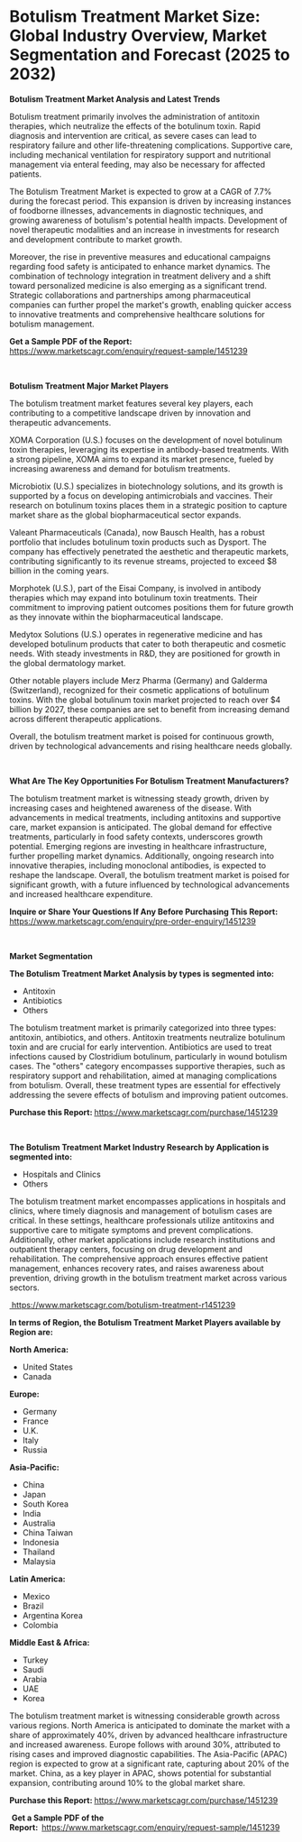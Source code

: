 <p><h1>Botulism Treatment Market Size: Global Industry Overview, Market Segmentation and Forecast (2025 to 2032)</h1></p><p><strong>Botulism Treatment Market Analysis and Latest Trends</strong></p>
<p><p>Botulism treatment primarily involves the administration of antitoxin therapies, which neutralize the effects of the botulinum toxin. Rapid diagnosis and intervention are critical, as severe cases can lead to respiratory failure and other life-threatening complications. Supportive care, including mechanical ventilation for respiratory support and nutritional management via enteral feeding, may also be necessary for affected patients.</p><p>The Botulism Treatment Market is expected to grow at a CAGR of 7.7% during the forecast period. This expansion is driven by increasing instances of foodborne illnesses, advancements in diagnostic techniques, and growing awareness of botulism's potential health impacts. Development of novel therapeutic modalities and an increase in investments for research and development contribute to market growth.</p><p>Moreover, the rise in preventive measures and educational campaigns regarding food safety is anticipated to enhance market dynamics. The combination of technology integration in treatment delivery and a shift toward personalized medicine is also emerging as a significant trend. Strategic collaborations and partnerships among pharmaceutical companies can further propel the market's growth, enabling quicker access to innovative treatments and comprehensive healthcare solutions for botulism management.</p></p>
<p><strong>Get a Sample PDF of the Report:&nbsp;</strong> <a href="https://www.marketscagr.com/enquiry/request-sample/1451239?utm_campaign=3036&utm_medium=2&utm_source=Github&utm_content=ia&utm_term=12042025&utm_id=botulism-treatment">https://www.marketscagr.com/enquiry/request-sample/1451239</a></p>
<p>&nbsp;</p>
<p><strong>Botulism Treatment Major Market Players</strong></p>
<p><p>The botulism treatment market features several key players, each contributing to a competitive landscape driven by innovation and therapeutic advancements. </p><p>XOMA Corporation (U.S.) focuses on the development of novel botulinum toxin therapies, leveraging its expertise in antibody-based treatments. With a strong pipeline, XOMA aims to expand its market presence, fueled by increasing awareness and demand for botulism treatments.</p><p>Microbiotix (U.S.) specializes in biotechnology solutions, and its growth is supported by a focus on developing antimicrobials and vaccines. Their research on botulinum toxins places them in a strategic position to capture market share as the global biopharmaceutical sector expands.</p><p>Valeant Pharmaceuticals (Canada), now Bausch Health, has a robust portfolio that includes botulinum toxin products such as Dysport. The company has effectively penetrated the aesthetic and therapeutic markets, contributing significantly to its revenue streams, projected to exceed $8 billion in the coming years.</p><p>Morphotek (U.S.), part of the Eisai Company, is involved in antibody therapies which may expand into botulinum toxin treatments. Their commitment to improving patient outcomes positions them for future growth as they innovate within the biopharmaceutical landscape.</p><p>Medytox Solutions (U.S.) operates in regenerative medicine and has developed botulinum products that cater to both therapeutic and cosmetic needs. With steady investments in R&D, they are positioned for growth in the global dermatology market.</p><p>Other notable players include Merz Pharma (Germany) and Galderma (Switzerland), recognized for their cosmetic applications of botulinum toxins. With the global botulinum toxin market projected to reach over $4 billion by 2027, these companies are set to benefit from increasing demand across different therapeutic applications.</p><p>Overall, the botulism treatment market is poised for continuous growth, driven by technological advancements and rising healthcare needs globally.</p></p>
<p>&nbsp;</p>
<p><strong>What Are The Key Opportunities For Botulism Treatment Manufacturers?</strong></p>
<p><p>The botulism treatment market is witnessing steady growth, driven by increasing cases and heightened awareness of the disease. With advancements in medical treatments, including antitoxins and supportive care, market expansion is anticipated. The global demand for effective treatments, particularly in food safety contexts, underscores growth potential. Emerging regions are investing in healthcare infrastructure, further propelling market dynamics. Additionally, ongoing research into innovative therapies, including monoclonal antibodies, is expected to reshape the landscape. Overall, the botulism treatment market is poised for significant growth, with a future influenced by technological advancements and increased healthcare expenditure.</p></p>
<p><strong>Inquire or Share Your Questions If Any Before Purchasing This Report:</strong> <a href="https://www.marketscagr.com/enquiry/pre-order-enquiry/1451239?utm_campaign=3036&utm_medium=2&utm_source=Github&utm_content=ia&utm_term=12042025&utm_id=botulism-treatment">https://www.marketscagr.com/enquiry/pre-order-enquiry/1451239</a></p>
<p>&nbsp;</p>
<p><strong>Market Segmentation</strong></p>
<p><strong>The Botulism Treatment Market Analysis by types is segmented into:</strong></p>
<p><ul><li>Antitoxin</li><li>Antibiotics</li><li>Others</li></ul></p>
<p><p>The botulism treatment market is primarily categorized into three types: antitoxin, antibiotics, and others. Antitoxin treatments neutralize botulinum toxin and are crucial for early intervention. Antibiotics are used to treat infections caused by Clostridium botulinum, particularly in wound botulism cases. The "others" category encompasses supportive therapies, such as respiratory support and rehabilitation, aimed at managing complications from botulism. Overall, these treatment types are essential for effectively addressing the severe effects of botulism and improving patient outcomes.</p></p>
<p><strong>Purchase this Report:&nbsp;</strong><a href="https://www.marketscagr.com/purchase/1451239?utm_campaign=3036&utm_medium=2&utm_source=Github&utm_content=ia&utm_term=12042025&utm_id=botulism-treatment">https://www.marketscagr.com/purchase/1451239</a></p>
<p>&nbsp;</p>
<p><strong>The Botulism Treatment Market Industry Research by Application is segmented into:</strong></p>
<p><ul><li>Hospitals and Clinics</li><li>Others</li></ul></p>
<p><p>The botulism treatment market encompasses applications in hospitals and clinics, where timely diagnosis and management of botulism cases are critical. In these settings, healthcare professionals utilize antitoxins and supportive care to mitigate symptoms and prevent complications. Additionally, other market applications include research institutions and outpatient therapy centers, focusing on drug development and rehabilitation. The comprehensive approach ensures effective patient management, enhances recovery rates, and raises awareness about prevention, driving growth in the botulism treatment market across various sectors.</p></p>
<p><a href="https://www.marketscagr.com/botulism-treatment-r1451239?utm_campaign=3036&utm_medium=2&utm_source=Github&utm_content=ia&utm_term=12042025&utm_id=botulism-treatment">&nbsp;https://www.marketscagr.com/botulism-treatment-r1451239</a></p>
<p><strong>In terms of Region, the Botulism Treatment Market Players available by Region are:</strong></p>
<p>
    <p> <strong> North America: </strong>
        <ul>
            <li>United States</li>
            <li>Canada</li>
        </ul>
        </p> 
    <p> <strong> Europe: </strong>
        <ul>
            <li>Germany</li>
            <li>France</li>
            <li>U.K.</li>
            <li>Italy</li>
            <li>Russia</li>
        </ul>
        </p> 
    <p> <strong> Asia-Pacific: </strong>
        <ul>
            <li>China</li>
            <li>Japan</li>
            <li>South Korea</li>
            <li>India</li>
            <li>Australia</li>
            <li>China Taiwan</li>
            <li>Indonesia</li>
            <li>Thailand</li>
            <li>Malaysia</li>
        </ul>
        </p> 
    <p> <strong> Latin America: </strong>
        <ul>
            <li>Mexico</li>
            <li>Brazil</li>
            <li>Argentina Korea</li>
            <li>Colombia</li>
        </ul>
        </p> 
    <p> <strong> Middle East & Africa: </strong>
        <ul>
            <li>Turkey</li>
            <li>Saudi</li>
            <li>Arabia</li>
            <li>UAE</li>
            <li>Korea</li>
        </ul>
    </p>
    </p>
<p><p>The botulism treatment market is witnessing considerable growth across various regions. North America is anticipated to dominate the market with a share of approximately 40%, driven by advanced healthcare infrastructure and increased awareness. Europe follows with around 30%, attributed to rising cases and improved diagnostic capabilities. The Asia-Pacific (APAC) region is expected to grow at a significant rate, capturing about 20% of the market. China, as a key player in APAC, shows potential for substantial expansion, contributing around 10% to the global market share.</p></p>
<p><strong>Purchase this Report: </strong><a href="https://www.marketscagr.com/purchase/1451239?utm_campaign=3036&utm_medium=2&utm_source=Github&utm_content=ia&utm_term=12042025&utm_id=botulism-treatment">https://www.marketscagr.com/purchase/1451239</a></p>
<p>&nbsp;<strong>Get a Sample PDF of the Report:&nbsp;&nbsp;</strong><a href="https://www.marketscagr.com/enquiry/request-sample/1451239?utm_campaign=3036&utm_medium=2&utm_source=Github&utm_content=ia&utm_term=12042025&utm_id=botulism-treatment">https://www.marketscagr.com/enquiry/request-sample/1451239</a></p>
<p><strong></strong></p>
<p><p></p><p></p><p></p></p>